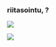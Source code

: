 ### riitasointu, ?
![](https://readme-typing-svg.demolab.com?font=Sono&size=23&duration=1000&pause=1000&color=E056FD&center=false&vCenter=true&width=419&lines=github%3F;i+don't+use+github!;check+out+my+gitlab+profile;gitlab+%3E+github)

![](https://komarev.com/ghpvc/?username=seeklay&color=e056fd)

